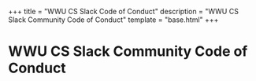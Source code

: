 +++
title = "WWU CS Slack Code of Conduct"
description = "WWU CS Slack Community Code of Conduct"
template = "base.html"
+++

# WWU CS Slack Community Code of Conduct
